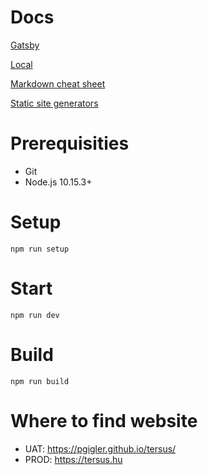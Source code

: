 # Docs

[Gatsby](https://www.gatsbyjs.org/)

[Local](http://localhost:4000)

[Markdown cheat sheet](https://github.com/adam-p/markdown-here/wiki/Markdown-Cheatsheet)

[Static site generators](https://www.staticgen.com)

# Prerequisities

-   Git
-   Node.js 10.15.3+

# Setup

```
npm run setup
```

# Start

```
npm run dev
```

# Build

```
npm run build
```

# Where to find website

-   UAT: https://pgigler.github.io/tersus/
-   PROD: https://tersus.hu
